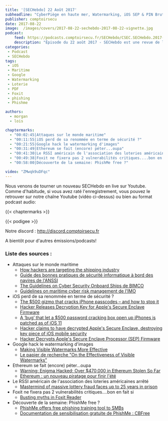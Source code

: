 ```yaml
---
title: '[SECHebdo] 22 Août 2017'
subheadline: "CyberPiège en haute mer, Watermarking, iOS SEP & PIN Bruteforce, Ethereum, Hack Lotterie, 0day Foxit, PhishMe, etc."
publisher: comptoirsecu
date: 2017-08-22
image:  /images/covers/2017-08-22-sechebdo-2017-08-22-vignette.jpg
podcast:
    feed: https://podcasts.comptoirsecu.fr/SECHebdo/CSEC.SECHebdo.2017-08-22.mp3
    description: "Épisode du 22 août 2017 - SECHebdo est une revue de l'actualité cybersécurité réalisé en live sur Youtube, généralement le mardi soir."
categories:
 - Podcast
 - SECHebdo
tags:
 - iOS
 - Maritime
 - Google
 - Watermarking
 - Loterie
 - PDF
 - Foxit
 - phishing
 - Phishme

authors:
  - morgan
  - lois

chaptermarks:
  - "00:02:45|Attaques sur le monde maritime"
  - "00:11:55|iOS perd de sa renommée en terme de sécurité ?"
  - "00:21:55|Google hack le watermarking d'images"
  - "00:31:49|Ethereum se fait (encore) péter...oupa"
  - "00:41:30|Le RSSI américain de l'association des loteries américaines arrêté"
  - "00:49:38|Foxit ne fixera pas 2 vulnerabilités critiques....bon en fait si"
  - "00:58:00|Découverte de la semaine: PhishMe free ?"

video: "ZMwqk9uDFqc"
---
```


Nous venons de tourner un nouveau SECHebdo en live sur Youtube. Comme d'habitude, si vous avez raté l'enregistrement, vous pouvez le retrouver sur notre chaîne Youtube (vidéo ci-dessus) ou bien au format podcast audio:

{{< chaptermarks >}}

{{< podigee >}}

Notre discord : <http://discord.comptoirsecu.fr>

A bientôt pour d'autres émissions/podcasts!

### Liste des sources :

  * Attaques sur le monde maritime
      * [How hackers are targeting the shipping industry](http://www.bbc.com/news/technology-40685821)
      * [Guide des bonnes pratiques de sécurité informatique à bord des navires de l'ANSSI](https://www.ssi.gouv.fr/actualite/guide-des-bonnes-pratiques-de-securite-informatique-a-bord-des-navires/)
      * [The Guidelines on Cyber Security Onboard Ships de BIMCO](https://www.bimco.org/news/press-releases/20170705_cyber-g)
      * [Guidelines on maritime cyber risk management de l'IMO](http://www.segumar.com/wp-content/uploads/2017/08/MSC-FAL.1-Circ.3.pdf)
  * iOS perd de sa renommée en terme de sécurité ?
      * [The $500 gizmo that cracks iPhone passcodes – and how to stop it](https://nakedsecurity.sophos.com/2017/08/21/the-500-gizmo-that-cracks-iphone-passcodes-and-how-to-stop-it/)
      * [Hacker Releases Decryption Key for Apple's Secure Enclave Firmware](https://www.bleepingcomputer.com/news/security/hacker-releases-decryption-key-for-apples-secure-enclave-firmware/)
      * [A ‘bug’ that let a $500 password cracking box open up iPhones is patched as of iOS 11](https://techcrunch.com/2017/08/18/a-bug-that-let-a-500-password-cracking-box-open-up-iphone-7-is-patched-as-of-ios-11/)
      * [Hacker claims to have decrypted Apple's Secure Enclave, destroying key piece of iOS mobile security](http://www.techrepublic.com/article/hacker-claims-to-have-decrypted-apples-secure-enclave-destroying-key-piece-of-ios-mobile-security/)
      * [Hacker Decrypts Apple's Secure Enclave Processor (SEP) Firmware](http://www.iclarified.com/62025/hacker-decrypts-apples-secure-enclave-processor-sep-firmware)
  * Google hack le watermarking d'images
      * [Making Visible Watermarks More Effective](https://research.googleblog.com/2017/08/making-visible-watermarks-more-effective.html)
      * [Le papier de recherche "On the Effectiveness of Visible Watermarks"](http://openaccess.thecvf.com/content_cvpr_2017/papers/Dekel_On_the_Effectiveness_CVPR_2017_paper.pdf)
  * Ethereum se fait (encore) péter...oupa
      * [Warning: Enigma Hacked; Over $470,000 in Ethereum Stolen So Far](http://thehackernews.com/2017/08/enigma-cryptocurrency-hack.html)
      * [Ethereum : un nouveau piratage pour finir l'été](http://www.zdnet.fr/actualites/ethereum-un-nouveau-piratage-pour-finir-l-ete-39856300.htm)
  * Le RSSI américain de l'association des loteries américaines arrêté
      * [Mastermind of massive lottery fraud faces up to 25 years in prison](https://www.cnbc.com/2017/08/20/mastermind-of-massive-lottery-fraud-faces-up-to-25-years-in-prison.html)
  * Foxit ne fixera pas 2 vulnerabilités critiques....bon en fait si
      * [Busting myths in Foxit Reader](https://www.zerodayinitiative.com/blog/2017/8/17/busting-myths-in-foxit-reader)
  * Découverte de la semaine: PhishMe free ?
      * [PhishMe offers free phishing training tool to SMBs](https://techcrunch.com/2017/08/10/phishme-releases-free-phishing-training-tools-for-smbs/)
      * [Documentation de sensibilisation gratuite de PhishMe : CBFree](https://phishme.com/resources/cbfree-computer-based-training/)
